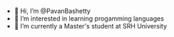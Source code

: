 - 👋 Hi, I’m @PavanBashetty
- 👀 I’m interested in learning progamming languages
- 🌱 I’m currently a Master's student at SRH University


<!---
PavanBashetty/PavanBashetty is a ✨ special ✨ repository because its `README.md` (this file) appears on your GitHub profile.
You can click the Preview link to take a look at your changes.
--->
